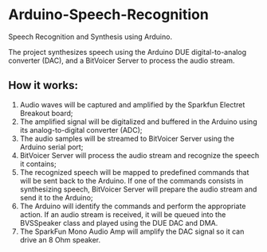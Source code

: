# Arduino-Speech-Recognition
Speech Recognition and Synthesis using Arduino.

The project synthesizes speech using the Arduino DUE digital-to-analog converter (DAC), and a BitVoicer Server to process the audio stream.

## How it works:
1.	Audio waves will be captured and amplified by the Sparkfun Electret Breakout board;
2.	The amplified signal will be digitalized and buffered in the Arduino using its analog-to-digital converter (ADC);
3.	The audio samples will be streamed to BitVoicer Server using the Arduino serial port;
4.	BitVoicer Server will process the audio stream and recognize the speech it contains;
5.	The recognized speech will be mapped to predefined commands that will be sent back to the Arduino. If one of the commands consists in synthesizing speech, BitVoicer Server will prepare the audio stream and send it to the Arduino;
6.	The Arduino will identify the commands and perform the appropriate action. If an audio stream is received, it will be queued into the BVSSpeaker class and played using the DUE DAC and DMA.
7.	The SparkFun Mono Audio Amp will amplify the DAC signal so it can drive an 8 Ohm speaker.
